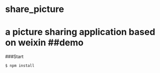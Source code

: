 share_picture
=============

a picture sharing application based on weixin
##demo
=======

###Start

```shell
$ npm install
```

